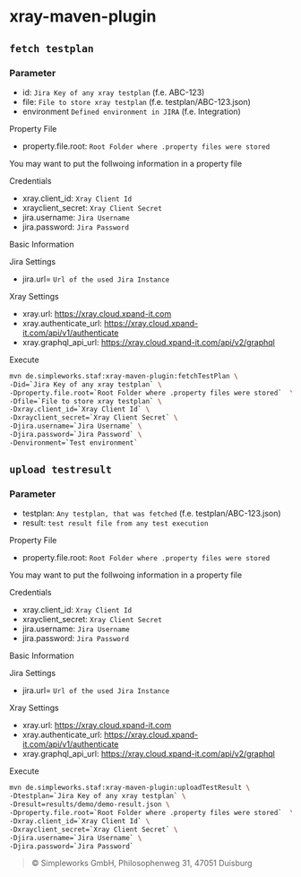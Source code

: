 # xray-maven-plugin

## `fetch testplan`

### Parameter

- id: `Jira Key of any xray testplan` (f.e. ABC-123)
- file: `File to store xray testplan` (f.e. testplan/ABC-123.json)
- environment `Defined environment in JIRA` (f.e. Integration)

Property File
- property.file.root: `Root Folder where .property files were stored`

You may want to put the follwoing information in a property file

Credentials
- xray.client_id: `Xray Client Id`
- xrayclient_secret: `Xray Client Secret`
- jira.username: `Jira Username`
- jira.password: `Jira Password`

Basic Information

Jira Settings
- jira.url= `Url of the used Jira Instance`

Xray Settings
- xray.url: https://xray.cloud.xpand-it.com
- xray.authenticate_url: https://xray.cloud.xpand-it.com/api/v1/authenticate
- xray.graphql_api_url: https://xray.cloud.xpand-it.com/api/v2/graphql


Execute
```bash
mvn de.simpleworks.staf:xray-maven-plugin:fetchTestPlan \
-Did=`Jira Key of any xray testplan` \
-Dproperty.file.root=`Root Folder where .property files were stored`  \
-Dfile=`File to store xray testplan` \
-Dxray.client_id=`Xray Client Id` \
-Dxrayclient_secret=`Xray Client Secret` \
-Djira.username=`Jira Username` \
-Djira.password=`Jira Password` \
-Denvironment=`Test environment`
```

## `upload testresult`

### Parameter

- testplan: `Any testplan, that was fetched` (f.e. testplan/ABC-123.json)
- result: `test result file from any test execution`

Property File
- property.file.root: `Root Folder where .property files were stored`

You may want to put the follwoing information in a property file

Credentials
- xray.client_id: `Xray Client Id`
- xrayclient_secret: `Xray Client Secret`
- jira.username: `Jira Username`
- jira.password: `Jira Password`

Basic Information

Jira Settings
- jira.url= `Url of the used Jira Instance`

Xray Settings
- xray.url: https://xray.cloud.xpand-it.com
- xray.authenticate_url: https://xray.cloud.xpand-it.com/api/v1/authenticate
- xray.graphql_api_url: https://xray.cloud.xpand-it.com/api/v2/graphql

Execute
```bash
mvn de.simpleworks.staf:xray-maven-plugin:uploadTestResult \
-Dtestplan=`Jira Key of any xray testplan` \
-Dresult=results/demo/demo-result.json \
-Dproperty.file.root=`Root Folder where .property files were stored`  \
-Dxray.client_id=`Xray Client Id` \
-Dxrayclient_secret=`Xray Client Secret` \
-Djira.username=`Jira Username` \
-Djira.password=`Jira Password`
```

> © Simpleworks GmbH, Philosophenweg 31, 47051 Duisburg
